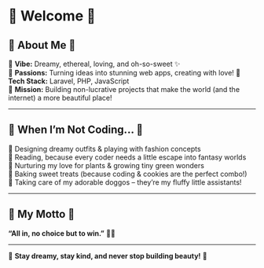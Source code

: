# 🌸 Welcome 🌸

## 🎀 About Me 🎀
🌺 **Vibe:** Dreamy, ethereal, loving, and oh-so-sweet ✨  
🌸 **Passions:** Turning ideas into stunning web apps, creating with love! 
🎀 **Tech Stack:** Laravel, PHP, JavaScript  
💞 **Mission:** Building non-lucrative projects that make the world (and the internet) a more beautiful place!  

---

## 🌷 When I’m Not Coding... 🌷
🌸 Designing dreamy outfits & playing with fashion concepts  
🎀 Reading, because every coder needs a little escape into fantasy worlds  
🦢 Nurturing my love for plants & growing tiny green wonders  
🍰 Baking sweet treats (because coding & cookies are the perfect combo!)  
🐶 Taking care of my adorable doggos – they’re my fluffy little assistants!  

---

## 🌺 My Motto 🌺
**“All in, no choice but to win.”** 💖✨ 

---

🌺 **Stay dreamy, stay kind, and never stop building beauty!** 🌺


